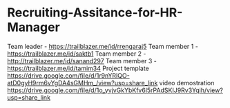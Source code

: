 # Recruiting-Assitance-for-HR-Manager

Team leader   - https://trailblazer.me/id/rrengaraj5 
Team member 1 - https://trailblazer.me/id/saktb1 
Team member 2 -  http://trailblazer.me/id/sanand297
Team member 3 - https://trailblazer.me/id/tamim34 
Project template https://drive.google.com/file/d/1r9nYRlQO-atD0gyH9rm6vYgDA4sGMHm_/view?usp=share_link
video demostration https://drive.google.com/file/d/1o_yvjvGkYbKfv6l5rPAdSKIJ9Rv3Yqih/view?usp=share_link

